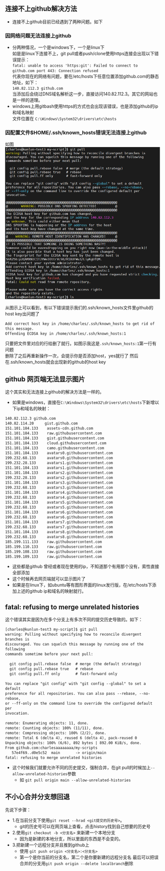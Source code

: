 ## 连接不上github解决方法
* 连接不上github目前已经遇到了两种问题。如下  
### 因网络问题无法连接上github  
* 分两种情况，一个是windows下，一个是linux下  
如是是linux下连接不上，git pull或者push/clone使用https连接会出现以下错误提示：  
`fatal: unable to access 'https:git': Failed to connect to github.com port 443: Connection refused`  
代表你现在的网络有问题，要在/etc/hosts下任意位置添加github.com的静态地址，如下：  
`140.82.112.3 github.com`  
当添加后会绕过DNS域名解析这一步，直接访问140.82.112.3。其它的网站也是一样的道理。  
* windows上用gitbash使用https的方式也会出现该错误，也是添加github的ip和域名映射  
文件位置在 `C:\Windows\System32\drivers\etc\hosts`  

### 因配置文件$HOME/.ssh/known_hosts错误无法连接上github
如图  
![err-pic](https://github.com/charlesaaaaaaaa/pic/blob/master/err/github-known_hosts.png)  

从图示上可以看到，有以下错误提示我们的.ssh/known_hosts文件里github的host key出问题了  
```
Add correct host key in /home/charles/.ssh/known_hosts to get rid of this message.  
Offending ECDSA key in /home/charles/.ssh/known_hosts:1  
```
只要把文件里对应的行给删了就行。如图示我这是`.ssh/known_hosts:1`第一行有问题  
删除了之后再重新操作一次，会提示你是否添加host，yes就行了
然后在.ssh/known_hosts就会出现新的github的host key

## github 网页端无法显示图片
这个其实和无法连接上github的解决方法是一样的。  
* 如果是windows，直接在`C:\Windows\System32\drivers\etc\hosts`下新增以下ip和域名的映射：  
```
140.82.112.3 github.com
140.82.114.20     gist.github.com
151.101.184.133    assets-cdn.github.com
151.101.184.133    raw.githubusercontent.com
151.101.184.133    gist.githubusercontent.com
151.101.184.133    cloud.githubusercontent.com
151.101.184.133    camo.githubusercontent.com
151.101.184.133    avatars0.githubusercontent.com
199.232.68.133     avatars0.githubusercontent.com
199.232.28.133     avatars1.githubusercontent.com
151.101.184.133    avatars1.githubusercontent.com
151.101.184.133    avatars2.githubusercontent.com
199.232.28.133     avatars2.githubusercontent.com
151.101.184.133    avatars3.githubusercontent.com
199.232.68.133     avatars3.githubusercontent.com
151.101.184.133    avatars4.githubusercontent.com
199.232.68.133     avatars4.githubusercontent.com
151.101.184.133    avatars5.githubusercontent.com
199.232.68.133     avatars5.githubusercontent.com
151.101.184.133    avatars6.githubusercontent.com
199.232.68.133     avatars6.githubusercontent.com
151.101.184.133    avatars7.githubusercontent.com
199.232.68.133     avatars7.githubusercontent.com
151.101.184.133    avatars8.githubusercontent.com
199.232.68.133     avatars8.githubusercontent.com
185.199.111.133    raw.githubusercontent.com 
185.199.110.133    raw.githubusercontent.com 
185.199.108.133    raw.githubusercontent.com 
185.199.109.133    raw.githubusercontent.com 
```
  * 这些都是github 曾经或者现在使用的ip，不知道那个有用那个没有，索性直接全部添加
  * 这个时候再去网页端就可以显示图片了
* 如果是在linux下，如ubuntu等有图形界面的linux发行版，在/etc/hosts下添加上述的github ip和域名的映射就行。

## fatal: refusing to merge unrelated histories
这个错误其实是因为在多个分支上有多次不同的提交历史导致的。如下：  
```
[charles@kunlun-test3 my-script]$ git pull
warning: Pulling without specifying how to reconcile divergent branches is
discouraged. You can squelch this message by running one of the following
commands sometime before your next pull:

  git config pull.rebase false  # merge (the default strategy)
  git config pull.rebase true   # rebase
  git config pull.ff only       # fast-forward only

You can replace "git config" with "git config --global" to set a default
preference for all repositories. You can also pass --rebase, --no-rebase,
or --ff-only on the command line to override the configured default per
invocation.

remote: Enumerating objects: 11, done.
remote: Counting objects: 100% (11/11), done.
remote: Compressing objects: 100% (2/2), done.
remote: Total 6 (delta 4), reused 6 (delta 4), pack-reused 0
Unpacking objects: 100% (6/6), 892 bytes | 892.00 KiB/s, done.
From github.com:charlesaaaaaaaa/my-scripts
   57e4f69..d0e5c52  main       -> origin/main
fatal: refusing to merge unrelated histories
```
* 这个时候我们就要允许不同的历史提交，强制合并，在git pull的时候加上`--allow-unrelated-histories`参数
  * 如 `git pull origin main --allow-unrelated-histories`

## 不小心合并分支想回退
先说下步骤：  
* 1.在当前分支下使用`git reset --hrad <git提交的历史号>`。
  * git的历史号可以在网页端上查看，点击history找到自己想要的历史号
* 2.使用`git checkout -b <分支名>` 来新建一个本地分支
  * 因为是新建的本地分支，所以里面的东西是不会变的。
* 3.把新建一个远程分支并且推到github上
  * 使用 `git push origin <分支名>:<分支名>`
  * 第一个是你当前的分支名，第二个是你要新建的远程分支名
最后可以把误合并的分支用`git push origin --delete localbranch`删除
